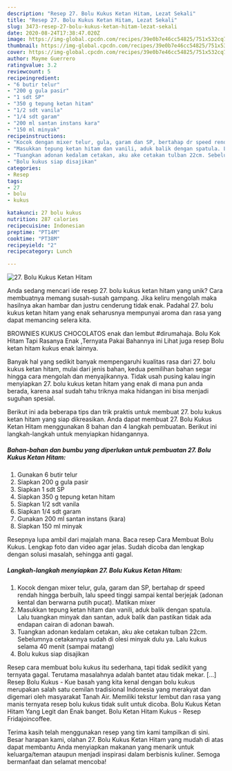 ```yaml
---
description: "Resep 27. Bolu Kukus Ketan Hitam, Lezat Sekali"
title: "Resep 27. Bolu Kukus Ketan Hitam, Lezat Sekali"
slug: 3473-resep-27-bolu-kukus-ketan-hitam-lezat-sekali
date: 2020-08-24T17:38:47.020Z
image: https://img-global.cpcdn.com/recipes/39e0b7e46cc54825/751x532cq70/27-bolu-kukus-ketan-hitam-foto-resep-utama.jpg
thumbnail: https://img-global.cpcdn.com/recipes/39e0b7e46cc54825/751x532cq70/27-bolu-kukus-ketan-hitam-foto-resep-utama.jpg
cover: https://img-global.cpcdn.com/recipes/39e0b7e46cc54825/751x532cq70/27-bolu-kukus-ketan-hitam-foto-resep-utama.jpg
author: Mayme Guerrero
ratingvalue: 3.2
reviewcount: 5
recipeingredient:
- "6 butir telur"
- "200 g gula pasir"
- "1 sdt SP"
- "350 g tepung ketan hitam"
- "1/2 sdt vanila"
- "1/4 sdt garam"
- "200 ml santan instans kara"
- "150 ml minyak"
recipeinstructions:
- "Kocok dengan mixer telur, gula, garam dan SP, bertahap dr speed rendah hingga berbuih, lalu speed tinggi sampai kental berjejak (adonan kental dan berwarna putih pucat). Matikan mixer"
- "Masukkan tepung ketan hitam dan vanili, aduk balik dengan spatula. Lalu tuangkan minyak dan santan, aduk balik dan pastikan tidak ada endapan cairan di adonan bawah."
- "Tuangkan adonan kedalam cetakan, aku ake cetakan tulban 22cm. Sebelumnya cetakannya sudah di olesi minyak dulu ya. Lalu kukus selama 40 menit (sampai matang)"
- "Bolu kukus siap disajikan"
categories:
- Resep
tags:
- 27
- bolu
- kukus

katakunci: 27 bolu kukus 
nutrition: 287 calories
recipecuisine: Indonesian
preptime: "PT14M"
cooktime: "PT38M"
recipeyield: "2"
recipecategory: Lunch

---
```



![27. Bolu Kukus Ketan Hitam](https://img-global.cpcdn.com/recipes/39e0b7e46cc54825/751x532cq70/27-bolu-kukus-ketan-hitam-foto-resep-utama.jpg)

Anda sedang mencari ide resep 27. bolu kukus ketan hitam yang unik? Cara membuatnya memang susah-susah gampang. Jika keliru mengolah maka hasilnya akan hambar dan justru cenderung tidak enak. Padahal 27. bolu kukus ketan hitam yang enak seharusnya mempunyai aroma dan rasa yang dapat memancing selera kita.

BROWNIES KUKUS CHOCOLATOS enak dan lembut #dirumahaja. Bolu Kok Hitam Tapi Rasanya Enak ,Ternyata Pakai Bahannya ini Lihat juga resep Bolu ketan hitam kukus enak lainnya.

Banyak hal yang sedikit banyak mempengaruhi kualitas rasa dari 27. bolu kukus ketan hitam, mulai dari jenis bahan, kedua pemilihan bahan segar hingga cara mengolah dan menyajikannya. Tidak usah pusing kalau ingin menyiapkan 27. bolu kukus ketan hitam yang enak di mana pun anda berada, karena asal sudah tahu triknya maka hidangan ini bisa menjadi suguhan spesial.


Berikut ini ada beberapa tips dan trik praktis untuk membuat 27. bolu kukus ketan hitam yang siap dikreasikan. Anda dapat membuat 27. Bolu Kukus Ketan Hitam menggunakan 8 bahan dan 4 langkah pembuatan. Berikut ini langkah-langkah untuk menyiapkan hidangannya.

<!--inarticleads1-->

##### Bahan-bahan dan bumbu yang diperlukan untuk pembuatan 27. Bolu Kukus Ketan Hitam:

1. Gunakan 6 butir telur
1. Siapkan 200 g gula pasir
1. Siapkan 1 sdt SP
1. Siapkan 350 g tepung ketan hitam
1. Siapkan 1/2 sdt vanila
1. Siapkan 1/4 sdt garam
1. Gunakan 200 ml santan instans (kara)
1. Siapkan 150 ml minyak


Resepnya lupa ambil dari majalah mana. Baca resep Cara Membuat Bolu Kukus. Lengkap foto dan video agar jelas. Sudah dicoba dan lengkap dengan solusi masalah, sehingga anti gagal. 

<!--inarticleads2-->

##### Langkah-langkah menyiapkan 27. Bolu Kukus Ketan Hitam:

1. Kocok dengan mixer telur, gula, garam dan SP, bertahap dr speed rendah hingga berbuih, lalu speed tinggi sampai kental berjejak (adonan kental dan berwarna putih pucat). Matikan mixer
1. Masukkan tepung ketan hitam dan vanili, aduk balik dengan spatula. Lalu tuangkan minyak dan santan, aduk balik dan pastikan tidak ada endapan cairan di adonan bawah.
1. Tuangkan adonan kedalam cetakan, aku ake cetakan tulban 22cm. Sebelumnya cetakannya sudah di olesi minyak dulu ya. Lalu kukus selama 40 menit (sampai matang)
1. Bolu kukus siap disajikan


Resep cara membuat bolu kukus itu sederhana, tapi tidak sedikit yang ternyata gagal. Terutama masalahnya adalah bantet atau tidak mekar. […] Resep Bolu Kukus - Kue basah yang kita kenal dengan bolu kukus merupakan salah satu cemilan tradisional Indonesia yang merakyat dan digemari oleh masyarakat Tanah Air. Memiliki tekstur lembut dan rasa yang manis ternyata resep bolu kukus tidak sulit untuk dicoba. Bolu Kukus Ketan Hitam Yang Legit dan Enak banget. Bolu Ketan Hitam Kukus - Resep Fridajoincoffee. 

Terima kasih telah menggunakan resep yang tim kami tampilkan di sini. Besar harapan kami, olahan 27. Bolu Kukus Ketan Hitam yang mudah di atas dapat membantu Anda menyiapkan makanan yang menarik untuk keluarga/teman ataupun menjadi inspirasi dalam berbisnis kuliner. Semoga bermanfaat dan selamat mencoba!
